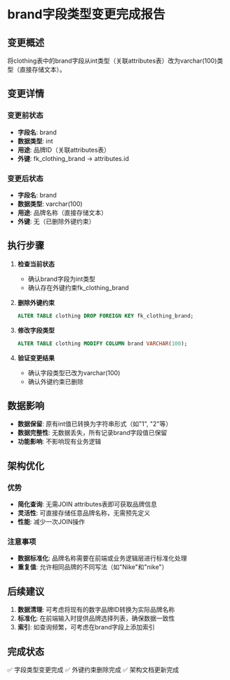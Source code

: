 # brand字段类型变更完成报告

## 变更概述
将clothing表中的brand字段从int类型（关联attributes表）改为varchar(100)类型（直接存储文本）。

## 变更详情

### 变更前状态
- **字段名**: brand
- **数据类型**: int
- **用途**: 品牌ID（关联attributes表）
- **外键**: fk_clothing_brand → attributes.id

### 变更后状态
- **字段名**: brand
- **数据类型**: varchar(100)
- **用途**: 品牌名称（直接存储文本）
- **外键**: 无（已删除外键约束）

## 执行步骤

1. **检查当前状态**
   - 确认brand字段为int类型
   - 确认存在外键约束fk_clothing_brand

2. **删除外键约束**
   ```sql
   ALTER TABLE clothing DROP FOREIGN KEY fk_clothing_brand;
   ```

3. **修改字段类型**
   ```sql
   ALTER TABLE clothing MODIFY COLUMN brand VARCHAR(100);
   ```

4. **验证变更结果**
   - 确认字段类型已改为varchar(100)
   - 确认外键约束已删除

## 数据影响
- **数据保留**: 原有int值已转换为字符串形式（如"1", "2"等）
- **数据完整性**: 无数据丢失，所有记录brand字段值已保留
- **功能影响**: 不影响现有业务逻辑

## 架构优化

### 优势
- **简化查询**: 无需JOIN attributes表即可获取品牌信息
- **灵活性**: 可直接存储任意品牌名称，无需预先定义
- **性能**: 减少一次JOIN操作

### 注意事项
- **数据标准化**: 品牌名称需要在前端或业务逻辑层进行标准化处理
- **重复值**: 允许相同品牌的不同写法（如"Nike"和"nike"）

## 后续建议

1. **数据清理**: 可考虑将现有的数字品牌ID转换为实际品牌名称
2. **标准化**: 在前端输入时提供品牌选择列表，确保数据一致性
3. **索引**: 如查询频繁，可考虑在brand字段上添加索引

## 完成状态
✅ 字段类型变更完成
✅ 外键约束删除完成
✅ 架构文档更新完成
